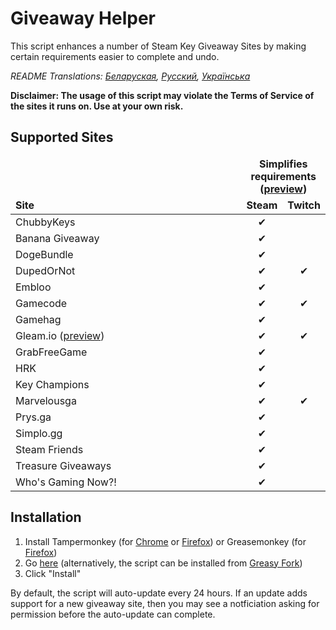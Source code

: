 # Giveaway Helper
This script enhances a number of Steam Key Giveaway Sites by making certain requirements easier to complete and undo.

*README Translations: [Беларуская](https://github.com/Citrinate/giveawayHelper/blob/master/README.by.md), [Русский](https://github.com/Citrinate/giveawayHelper/blob/master/README.ru.md), [Українська](https://github.com/Citrinate/giveawayHelper/blob/master/README.ua.md)*

**Disclaimer: The usage of this script may violate the Terms of Service of the sites it runs on. Use at your own risk.**

## Supported Sites
<table>
  <thead>
    <tr>
      <td rowspan="2" width="444px" valign="bottom"><strong>Site</strong></td>
      <td colspan="3" width="443px" align="center"><strong>Simplifies requirements (<a href="https://raw.githubusercontent.com/Citrinate/giveawayHelper/master/images/marvelous.png">preview</a>)</strong></td>
    </tr>
    <tr>
      <td align="center"><strong>Steam</strong></td>
      <td align="center"><strong>Twitch</strong></td>
    </tr>
  </thead>
  <tbody>
    <tr><td>ChubbyKeys</td><td align="center">✔</td><td></td></tr>
    <tr><td>Banana Giveaway</td><td align="center">✔</td><td></td></tr>
    <tr><td>DogeBundle</td><td align="center">✔</td><td></td></tr>
    <tr><td>DupedOrNot</td><td align="center">✔</td><td align="center">✔</td></tr>
    <tr><td>Embloo</td><td align="center">✔</td><td></td></tr>
    <tr><td>Gamecode</td><td align="center">✔</td><td align="center">✔</td></tr>
    <tr><td>Gamehag</td><td align="center">✔</td><td></td></tr>
    <tr><td>Gleam.io (<a href="https://raw.githubusercontent.com/Citrinate/giveawayHelper/master/images/gleam.png">preview</a>)</td><td align="center">✔</td><td align="center">✔</td></tr>
    <tr><td>GrabFreeGame</td><td align="center">✔</td><td></td></tr>
    <tr><td>HRK</td><td align="center">✔</td><td></td></tr>
    <tr><td>Key Champions</td><td align="center">✔</td><td></td></tr>
    <tr><td>Marvelousga</td><td align="center">✔</td><td align="center">✔</td></tr>
    <tr><td>Prys.ga</td><td align="center">✔</td><td></td></tr>
    <tr><td>Simplo.gg</td><td align="center">✔</td><td></td></tr>
    <tr><td>Steam Friends</td><td align="center">✔</td><td></td></tr>
    <tr><td>Treasure Giveaways</td><td align="center">✔</td><td></td></tr>
    <tr><td>Who's Gaming Now?!</td><td align="center">✔</td><td></td></tr>
  </tbody>
</table>

## Installation
1. Install Tampermonkey (for [Chrome](https://chrome.google.com/webstore/detail/tampermonkey/dhdgffkkebhmkfjojejmpbldmpobfkfo) or [Firefox](https://addons.mozilla.org/en-US/firefox/addon/tampermonkey/)) or Greasemonkey (for [Firefox](https://addons.mozilla.org/en-US/firefox/addon/greasemonkey/))
2. Go [here](https://raw.githubusercontent.com/Citrinate/giveawayHelper/master/giveawayHelper.user.js) (alternatively, the script can be installed from [Greasy Fork](https://greasyfork.org/en/scripts/34764-giveaway-helper))
3. Click "Install"

By default, the script will auto-update every 24 hours.  If an update adds support for a new giveaway site, then you may see a notficiation asking for permission before the auto-update can complete.
